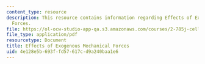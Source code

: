 ```yaml
---
content_type: resource
description: This resource contains information regarding Effects of Exogenous Mechanical
  Forces.
file: https://ol-ocw-studio-app-qa.s3.amazonaws.com/courses/2-785j-cell-matrix-mechanics-fall-2014/4e128e5b693ffd57617cd9a240baa1e6_MIT2_785JF14_Chapter_6.pdf
file_type: application/pdf
resourcetype: Document
title: Effects of Exogenous Mechanical Forces
uid: 4e128e5b-693f-fd57-617c-d9a240baa1e6
---
```

